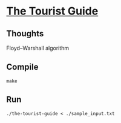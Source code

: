 # [The Tourist Guide](https://onlinejudge.org/index.php?option=com_onlinejudge&Itemid=8&page=show_problem&problem=1040)

## Thoughts
Floyd–Warshall algorithm

## Compile
`make`

## Run
`./the-tourist-guide < ./sample_input.txt`
